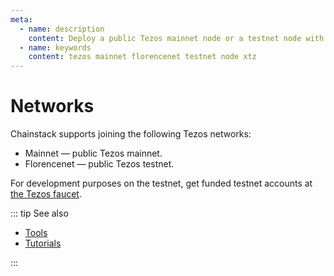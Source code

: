 ```yaml
---
meta:
  - name: description
    content: Deploy a public Tezos mainnet node or a testnet node with the Chainstack managed blockchain services in minutes.
  - name: keywords
    content: tezos mainnet florencenet testnet node xtz
---
```


# Networks

Chainstack supports joining the following Tezos networks:

* Mainnet — public Tezos mainnet.
* Florencenet — public Tezos testnet.

For development purposes on the testnet, get funded testnet accounts at [the Tezos faucet](https://faucet.tzalpha.net/).

::: tip See also

* [Tools](/operations/tezos/tools)
* [Tutorials](/tutorials/tezos/)

:::

